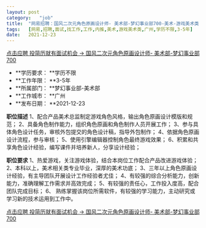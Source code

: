 ```yaml
---
layout:	post
category:	"job"
title:	"网易招聘：国风二次元角色原画设计师- 美术部-梦幻事业部700-美术-游戏美术类-广州学历不限3-5年"
tags:	[网易,招聘,面试,找工作,工作,内推,美术,游戏美术类,广州,学历不限,3-5年]
date:	2021-12-23
---
```


[点击应聘 投简历就有面试机会 -> 国风二次元角色原画设计师- 美术部-梦幻事业部700](http://mobile.bole.netease.com/bole/boleDetail?id=24108&employeeId=346f03c3cda5f04c&key=all)



- **学历要求： **学历不限
- **工作年限： **3-5年
- **所属部门： **梦幻事业部-美术部
- **工作城市： **广州
- **发布日期： **2021-12-23



**职位描述**
1、配合产品美术总监制定游戏角色风格，输出角色原画设计模版和规范；
2、具备角色制作能力，组织角色原画和角色制作人员开展工作；
3、参与具体角色设计任务，审核外包提交的角色设计稿，指导外包制作；
4、依据角色原画设计流程，参与审核；
5、使用引擎编辑器控制角色最终游戏效果；
6、积累和共享角色设计经验，编写课件并培养新人，分享设计经验；



**职位要求**
1、热爱游戏，关注游戏体验，结合本岗位工作配合产品改进游戏体验；
2、本科以上，美术相关类专业毕业，深厚的美术功底；
3、三年以上角色原画设计经验，有主导团队开展设计工作经验者尤佳；
4、有较强的综合分析能力，创新能力，准确理解工作需求并高效完成；
5、有较强的责任心，工作投入度高，配合团队完成目标；
6、 熟练掌握该岗位所需软件，有较强的学习能力，主动研究或学习新的技术运用到工作中。



[点击应聘 投简历就有面试机会 -> 国风二次元角色原画设计师- 美术部-梦幻事业部700](http://mobile.bole.netease.com/bole/boleDetail?id=24108&employeeId=346f03c3cda5f04c&key=all)